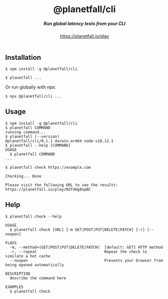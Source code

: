 <div align="center">
    <h1 align="center">@planetfall/cli</h1>
    <h5>Run global latency tests from your CLI</h5>
</div>

<div align="center">
  <a href="https://planetfall.io/play">https://planetfall.io/play</a>
</div>
<br/>

## Installation

```sh-session
$ npm install -g @planetfall/cli

$ planetfall ...
```

Or run globally with npx:

```sh-session
$ npx @planetfall/cli ...
```

## Usage

<!-- usage -->

```sh-session
$ npm install -g @planetfall/cli
$ planetfall COMMAND
running command...
$ planetfall (--version)
@planetfall/cli/0.1.1 darwin-arm64 node-v18.12.1
$ planetfall --help [COMMAND]
USAGE
  $ planetfall COMMAND
...
```

<!-- usagestop -->

```sh-session
$ planetfall check https://example.com

Checking... Done

Please visit the following URL to see the results:
https://planetfall.io/play/N3T4Ug8npBC
```

## Help

```sh-session
$ planetfall check --help

USAGE
  $ planetfall check [URL] [-m GET|POST|PUT|DELETE|PATCH] [-r] [--noopen]

FLAGS
  -m, --method=(GET|POST|PUT|DELETE|PATCH)  [default: GET] HTTP method
  -r, --repeat                              Repeat the check to similate a hot cache
  --noopen                                  Prevents your browser from being opened automatically

DESCRIPTION
  describe the command here

EXAMPLES
  $ planetfall check
```
